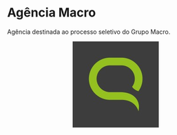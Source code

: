 # Agência Macro
Agência destinada ao processo seletivo do Grupo Macro.
<p align="center">
<img src="./imgReadme/logoMacro.jpeg">
</p>
